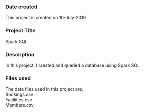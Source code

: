 ### Date created
This project is created on 10-July-2019

### Project Title
Spark SQL

### Description
In this project, I created and queried a database using Spark SQL

### Files used
The data files used in this project are;<Br>
Bookings.csv <Br>
Facilities.csv <Br>
Members.csv <Br>

 

